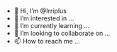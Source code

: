 - 👋 Hi, I’m @Irriplus
- 👀 I’m interested in ...
- 🌱 I’m currently learning ...
- 💞️ I’m looking to collaborate on ...
- 📫 How to reach me ...

<!---
Irriplus/Irriplus is a ✨ special ✨ repository because its `README.md` (this file) appears on your GitHub profile.
You can click the Preview link to take a look at your changes.
--->

